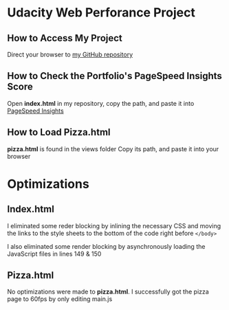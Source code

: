 # Udacity Web Perforance Project

## How to Access My Project
Direct your browser to [my GitHub repository](https://github.com/nightowl2121/nightowl2121.github.io)

## How to Check the Portfolio's PageSpeed Insights Score
Open **index.html** in my repository, copy the path, and paste it into [PageSpeed Insights](https://developers.google.com/speed/pagespeed/insights/)

## How to Load Pizza.html
**pizza.html** is found in the views folder
Copy its path, and paste it into your browser

# Optimizations

## Index.html
I eliminated some reder blocking by inlining the necessary CSS and moving the links to the style sheets to the bottom of the code right before `</body>`

I also eliminated some render blocking by asynchronously loading the JavaScript files in lines 149 & 150

## Pizza.html
No optimizations were made to **pizza.html**. I successfully got the pizza page to 60fps by only editing main.js

